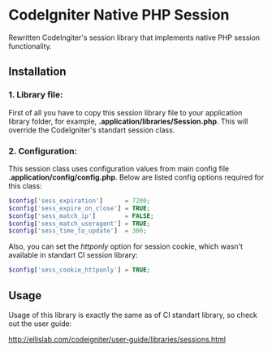# CodeIgniter Native PHP Session
Rewritten CodeIngiter's session library that implements native PHP session functionality.

## Installation

### 1. Library file:
First of all you have to copy this session library file to your application 
library folder, for example, **.application/libraries/Session.php**. 
This will override the CodeIgniter's standart session class.


### 2. Configuration:
This session class uses configuration values from main config file **.application/config/config.php**. 
Below are listed config options required for this class:
```php
$config['sess_expiration']  	= 7200;
$config['sess_expire_on_close']	= TRUE;
$config['sess_match_ip']		= FALSE;
$config['sess_match_useragent']	= TRUE;
$config['sess_time_to_update']	= 300;
```

Also, you can set the _httponly_ option for session cookie, which wasn't available in 
standart CI session library:
```php
$config['sess_cookie_httponly'] = TRUE;
```

## Usage
Usage of this library is exactly the same as of CI standart library, 
so check out the user guide:


http://ellislab.com/codeigniter/user-guide/libraries/sessions.html
